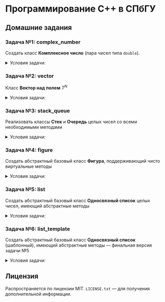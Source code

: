 # Программирование С++ в СПбГУ

## Домашние задания

### Задача №1: complex_number

Создать класс **Комплексное число** (пара чисел типа `double`).

<details>
  <summary>Условия задачи:</summary>
    
    Класс должен поддерживать:
    
    - Конструктор по умолчанию (комплексный ноль)
    - Конструктор по вещественному числу (нулевая мнимая часть)
    - Конструктор по паре чисел — вещественной и мнимой части
    - Арифметические операции: сложение, вычитание, умножение и деление пар комплексных чисел и пары комплексное-вещественное/вещественное-комплексное
    - Операции арифметического присваивания
    - Унарный плюс и минус
    - Операцию сравнения на равенство (bool operator `==`) и неравенство (bool operator `!=`) пар комплексных чисел, пар комплексное и вещественное число
    - Методы нахождения абсолютной величины (модуля) и комплексно-сопряженного значения
    - Геттеры вещественной и мнимой части
    - Потоковый ввод и вывод
    
    Проследить за константной корректностью
    
    Написать тесты с помощью своих тестирующих функций или с помощью сторонней библиотеки. Убедиться, что все тесты проходят. Проследить, что работают корректно (согласованно) все методы и операции для различных значений (вырожденных, невырожденных, положительных, отрицательных и т.д.):
    
    - получение вещественной и мнимой части, модуля, (абсолютная величина), комплексно-сопряженного значения
    - операции `+`, `-` (унарные)
    - присваивание (`=`, `+=`, `-=`, `*=`, `/=`)
    - бинарные арифметические (`+`, `-`, `*`, `/`) и сравнения , сравнения (`==`, `!=`) для всех пар типов аргументов
    ввода и вывода (`<<`, `>>`) с помощью `stringstream` (для тестов использовать строковые потоки для ввода
</details>


### Задача №2: vector

Класс **Вектор над полем** $T^N$

<details>
  <summary>Условия задачи:</summary>
    
     ****$T$ — некоторый шаблонный тип (в первом приближении — `double` или `int`),  ****$N$ — шаблонная целочисленная константа. Обеспечить необходимыми конструкторами (конструктор по умолчанию, построение из Cи-массива), операциями (сложение, скалярное произведение, умножение на число, сравнение, арифметическое присваивание, унарный плюс и минус, ввод и вывод и др.), методами (евклидова норма), и др. STL не использовать.
</details>


### Задача №3: stack_queue

Реализовать классы **Cтек** и **Очередь** целых чисел со всеми необходимыми методами

<details>
  <summary>Условия задачи:</summary>
    - конструктор по умолчанию — пустого контейнера, конструктор копирования и перемещения
    - деструктор
    - операцию присваивания и присваивания по перемещению
    - помещение элемента (Push), изъятие элемента (Pop), проверку на пустоту (IsEmpty), получение ссылки на головной элемент (GetFront)
    - вывод элементов списка (в выходной поток) без его модификации
    - вод элементов в список (из входного потока) путем добавления их к списку (Push) — без очистки списка
    - (не обязательно) удаление всех элементов списка (без удаления объекта - не деструктор), получение количества элементов списка и др. методы
    
    Реализовать стек и очередь посредством линейного односвязного списка.
</details>
    

### Задача №4: figure

Создать абстрактный базовый класс **Фигура**, поддерживающий чисто виртуальные методы

<details>
  <summary>Условия задачи:</summary>
    1. "площадь" и "периметр"
    2. "печать" (отправка на `ostream`) - защищенный
    3. операцию присваивания из ссылки на другую фигуру
    
    Реализовать перегрузку операции `<<` для фигуры.
    
    Создать производные классы "окружность", "прямоугольник", "эллипс" и др. (по желанию), реализующие конструкторы по необходимым значениям параметров, определяющих фигуру, и конкретизацию необходимых абстрактных методов базового класса (операцию присваивания из абстрактной фигуры реализовать путем динамического приведения типа к конкретной фигуре)
</details>
        

### Задача №5: list

Создать абстрактный базовый класс **Односвязный список** целых чисел, имеющий абстрактные методы

<details>
  <summary>Условия задачи:</summary>
    1. Push
    2. Pop
    3. GetFront
    4. IsEmpty
    5. Size
    6. Print (защищенный)
    7. Операцию присваивания из ссылки на "список"
    и внутренний тип node (защищенный), реализовать перегрузку операции вывода (`<<` — через Print) и ввода (`>>` — через Push).
    
    Реализовать конкретные классы **Стек** и **Очередь**, имеющие необходимые конструкторы пустого списка, копирования, перемещения, операции присваивания и присваивания по перемещению из ссылки на себя и ссылки на другой список (копирование должно работать за O(n) и один проход списка, IsEmpty - за O(1)), реализацию необходимых абстрактных методов
</details>
    

### Задача №6: list_template

Создать абстрактный базовый класс **Односвязный список** (шаблонный), имеющий абстрактные методы — финальная версия задачи №5

<details>
  <summary>Условия задачи:</summary>
    - Реализовать итераторы (обычный и константный) для классов стек и очередь, а также виртуальные методы `begin()`/`end()` и `cbegin()`/`cend()`, работающие соответственно принципам STL
    - Заменить вызов `print()` в operator `<<` на использование итератора
    
    Важно: базовый класс (List) должен быть абстрактным, не должен содержать реализации какого-либо контейнера. В то же время класс для узла списка (Node) и итераторы в этой задаче лучше объявить элементами базового класса.
</details>
    

## Лицензия

Распространяется по лицензии MIT. `LICENSE.txt` — для получения дополнительной информации.
